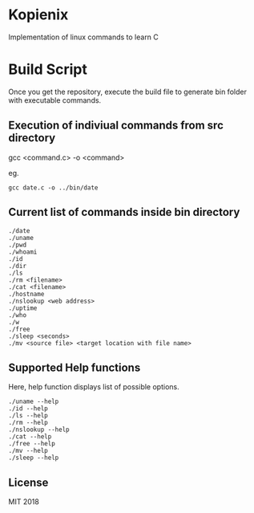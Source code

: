 # Kopienix
Implementation of linux commands to learn C


# Build Script
Once you get the repository, execute the build file to generate bin folder with executable commands.


## Execution of indiviual commands from src directory
gcc <command.c> -o \<command>

eg. 

    gcc date.c -o ../bin/date

## Current list of commands inside bin directory
    ./date
    ./uname
    ./pwd
    ./whoami
    ./id
    ./dir
    ./ls
    ./rm <filename>
    ./cat <filename>
    ./hostname
    ./nslookup <web address>
    ./uptime
    ./who
    ./w
    ./free
    ./sleep <seconds>
    ./mv <source file> <target location with file name>
    
    
## Supported Help functions
Here, help function displays list of possible options.
    
    ./uname --help
    ./id --help
    ./ls --help
    ./rm --help
    ./nslookup --help
    ./cat --help
    ./free --help
    ./mv --help
    ./sleep --help

## License
MIT 2018
